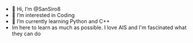 - 👋 Hi, I’m @SanSiro8
- 👀 I’m interested in Coding
- 🌱 I’m currently learning Python and C++
- Im here to learn as much as possible.
I love AIS and I'm fascinated what they can do
